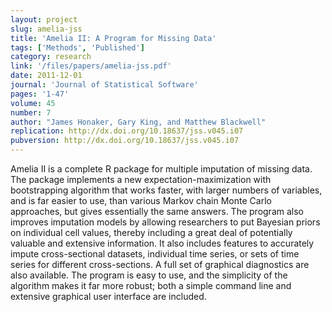 ```yaml
---
layout: project
slug: amelia-jss
title: 'Amelia II: A Program for Missing Data'
tags: ['Methods', 'Published']
category: research
link: '/files/papers/amelia-jss.pdf'
date: 2011-12-01
journal: 'Journal of Statistical Software'
pages: '1-47'
volume: 45
number: 7
author: "James Honaker, Gary King, and Matthew Blackwell"
replication: http://dx.doi.org/10.18637/jss.v045.i07
pubversion: http://dx.doi.org/10.18637/jss.v045.i07
---
```


Amelia II is a complete R package for multiple imputation of missing data. The package implements a new expectation-maximization with bootstrapping algorithm that works faster, with larger numbers of variables, and is far easier to use, than various Markov chain Monte Carlo approaches, but gives essentially the same answers. The program also improves imputation models by allowing researchers to put Bayesian priors on individual cell values, thereby including a great deal of potentially valuable and extensive information. It also includes features to accurately impute cross-sectional datasets, individual time series, or sets of time series for different cross-sections. A full set of graphical diagnostics are also available. The program is easy to use, and the simplicity of the algorithm makes it far more robust; both a simple command line and extensive graphical user interface are included.
